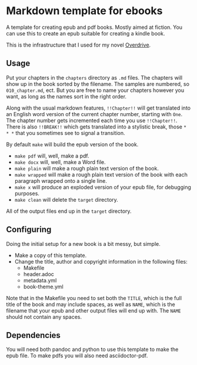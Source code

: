 Markdown template for ebooks
=============================

A template for creating epub and pdf books. Mostly aimed at fiction. You can use this to create an epub
suitable for creating a kindle book.

This is the infrastructure that I used for my novel [Overdrive](https://www.amazon.com/gp/product/B0FGY8ZPM7).

Usage
-----
Put your chapters in the `chapters` directory as `.md` files. The chapters will show up in the
book sorted by the filename. The samples are numbered, so `010_chapter.md`, ect. But you are
free to name your chapters however you want, as long as the names sort in the right order.

Along with the usual markdown features, `!!Chapter!!` will get translated into an English word
version of the current chapter number, starting with `One`. The chapter number gets incremented
each time you use `!!Chapter!!`. There is also `!!BREAK!!` which gets translated into a stylistic
break, those `* * *` that you sometimes see to signal a transition.

By default `make` will build the epub version of the book.
- `make pdf` will, well, make a pdf.
- `make docx` will, well, make a Word file.
- `make plain` will make a rough plain text version of the book.
- `make wrapped` will make a rough plain text version of the book with each paragraph wrapped onto a single line.
- `make x` will produce an exploded version of your epub file, for debugging purposes.
- `make clean` will delete the `target` directory.

All of the output files end up in the `target` directory.

Configuring
-----
Doing the initial setup for a new book is a bit messy, but simple.
- Make a copy of this template.
- Change the title, author and copyright information in the following files: 
  - Makefile
  - header.adoc
  - metadata.yml
  - book-theme.yml

Note that in the Makefile you need to set both the `TITLE`, which is the full title of the book and
may include spaces, as well as `NAME`, which is the filename that your epub and other output files
will end up with. The `NAME` should not contain any spaces.

Dependencies
-----
You will need both pandoc and python to use this template to make the epub file. To make pdfs you will 
also need asciidoctor-pdf.
